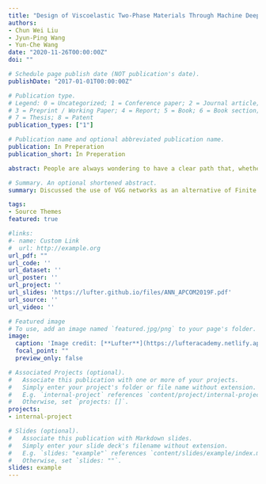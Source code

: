 ```yaml
---
title: "Design of Viscoelastic Two-Phase Materials Through Machine Deep Learning(In Preperation)"
authors:
- Chun Wei Liu
- Jyun‑Ping Wang
- Yun‑Che Wang
date: "2020-11-26T00:00:00Z"
doi: ""

# Schedule page publish date (NOT publication's date).
publishDate: "2017-01-01T00:00:00Z"

# Publication type.
# Legend: 0 = Uncategorized; 1 = Conference paper; 2 = Journal article;
# 3 = Preprint / Working Paper; 4 = Report; 5 = Book; 6 = Book section;
# 7 = Thesis; 8 = Patent
publication_types: ["1"]

# Publication name and optional abbreviated publication name.
publication: In Preperation
publication_short: In Preperation

abstract: People are always wondering to have a clear path that, whether we can design the mechanical properties we desire under some boundary conditions. Auxetic materials with recessed geometry were belived result in the property of negative poisson's ratio. Things like disorder networks and hexagon-inspired geometry has already being studies for decades with delightful performance. In this paper, thirty thousands 32 by 32 bits binary microstructure interpreted auxetic samples were generated by random algorithm and brownian based algorithm. These samples were then labeled by finite element method, with adequent parameters to describe the mechanical properties of the sample material. Our machine learning model is based on a VGG19, an image classification model, but reconstructed as a regression version. Classification and regression problems were the fundamental classes of problems that computer scientist buried into. Luckily, their attributes now bloomed as the progress in technology. Today we deem our design problem to further demonstrate later more like a regression problem essentially. If we already have some random generated samples and their material property labels, and we hope that the pump them into an oracle machine then it comes out with its prophecy or predicted labels. The oracle is now known as neural networks. It is the spirit of most algorithms in image recognition. For the problems in the image recognition realm, the most important thing is that convolutional neural networks(CNN) are assembled from convolution and pooling layers to extract features from the input data or the previous layers, for our problem, images. The output layers can be modified regard to categories of the problem we are curious about. A proper loss function and optimizer is critical for the machine learning model to reach its solutions. Machine learning models are intend to be more efficient than conventional algorithms under the same amount of computation cost. Consider the case of the  optimization of a material design problem, if we are trying to design a two dimensional microstructure inside a N by N matrix M. In the worst case of infinite searching algorithm, we need to conduct 2^{N \times N} times of evaluation. In order to describe the material with accuracy, usually more than P parameters must be measured. And traditionally, finite element methods are computationally expensive. Luckily, machine learning algorithms are supposed to  allow us to use FEM only once on relatively small amount of samples in the matrix to predict the entire set of possibilities. We hope to apply this method to the design of viscoelastic auxetic materials, or High damping and high stiffness (HDHS) materials.

# Summary. An optional shortened abstract.
summary: Discussed the use of VGG networks as an alternative of Finite Element Methods (FEM) when labeling mechanical properties of small size 2D microstructure geometries.

tags:
- Source Themes
featured: true

#links:
#- name: Custom Link
#  url: http://example.org
url_pdf: ""
url_code: ''
url_dataset: ''
url_poster: ''
url_project: ''
url_slides: 'https://lufter.github.io/files/ANN_APCOM2019F.pdf'
url_source: ''
url_video: ''

# Featured image
# To use, add an image named `featured.jpg/png` to your page's folder. 
image:
  caption: 'Image credit: [**Lufter**](https://lufteracademy.netlify.app/)'
  focal_point: ""
  preview_only: false

# Associated Projects (optional).
#   Associate this publication with one or more of your projects.
#   Simply enter your project's folder or file name without extension.
#   E.g. `internal-project` references `content/project/internal-project/index.md`.
#   Otherwise, set `projects: []`.
projects:
- internal-project

# Slides (optional).
#   Associate this publication with Markdown slides.
#   Simply enter your slide deck's filename without extension.
#   E.g. `slides: "example"` references `content/slides/example/index.md`.
#   Otherwise, set `slides: ""`.
slides: example
---
```

